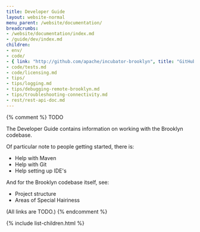 ```yaml
---
title: Developer Guide
layout: website-normal
menu_parent: /website/documentation/
breadcrumbs:
- /website/documentation/index.md
- /guide/dev/index.md
children:
- env/
- code/
- { link: "http://github.com/apache/incubator-brooklyn", title: "GitHub" }
- code/tests.md
- code/licensing.md
- tips/
- tips/logging.md
- tips/debugging-remote-brooklyn.md
- tips/troubleshooting-connectivity.md
- rest/rest-api-doc.md
---
```


{% comment %}
TODO

The Developer Guide contains information on working with the Brooklyn codebase.

Of particular note to people getting started, there is:

* Help with Maven
* Help with Git
* Help setting up IDE's

And for the Brooklyn codebase itself, see:

* Project structure
* Areas of Special Hairiness

(All links are TODO.)
{% endcomment %}

{% include list-children.html %}

